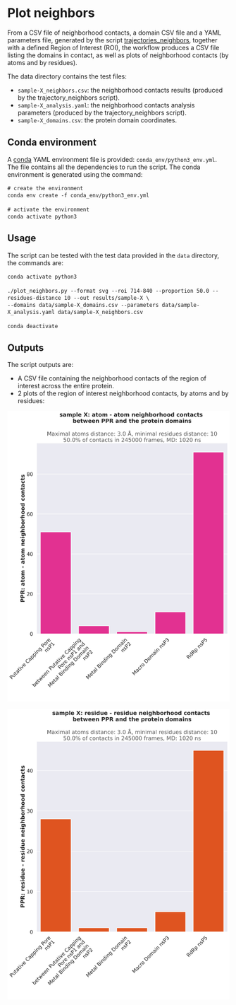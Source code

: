 # Plot neighbors

From a CSV file of neighborhood contacts, a domain CSV file and a YAML parameters file, generated by the script 
[trajectories_neighbors](https://github.com/njeanne/trajectories_neighbors), together with a defined Region of Interest 
(ROI), the workflow produces a CSV file listing the domains in contact, as well as plots of neighborhood contacts 
(by atoms and by residues).

The data directory contains the test files:
- `sample-X_neighbors.csv`: the neighborhood contacts results (produced by the trajectory_neighbors script).
- `sample-X_analysis.yaml`: the neighborhood contacts analysis parameters (produced by the trajectory_neighbors script).
- `sample-X_domains.csv`: the protein domain coordinates.

## Conda environment

A [conda](https://docs.conda.io/projects/conda/en/latest/index.html) YAML environment file is provided: 
`conda_env/python3_env.yml`. The file contains all the dependencies to run the script.
The conda environment is generated using the command:
```shell script
# create the environment
conda env create -f conda_env/python3_env.yml

# activate the environment
conda activate python3
```

## Usage

The script can be tested with the test data provided in the `data` directory, the commands are:

```shell script
conda activate python3

./plot_neighbors.py --format svg --roi 714-840 --proportion 50.0 --residues-distance 10 --out results/sample-X \
--domains data/sample-X_domains.csv --parameters data/sample-X_analysis.yaml data/sample-X_neighbors.csv

conda deactivate
```

## Outputs

The script outputs are:

- A CSV file containing the neighborhood contacts of the region of interest across the entire protein.
- 2 plots of the region of interest neighborhood contacts, by atoms and by residues:

![neighbors by atom](doc/_static/by_atom.svg)

![neighbors by residue](doc/_static/by_residue.svg)

